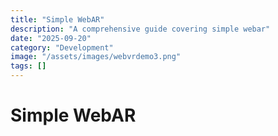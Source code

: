 ```yaml
---
title: "Simple WebAR"
description: "A comprehensive guide covering simple webar"
date: "2025-09-20"
category: "Development"
image: "/assets/images/webvrdemo3.png"
tags: []
---
```


# Simple WebAR


